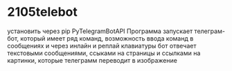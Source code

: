 # 2105telebot
установить через pip PyTelegramBotAPI
Программа запускает телеграм-бот, который имеет ряд команд, возможность ввода команд в сообщениях и через инлайн и реплай клавиатуры
бот отвечает текстовыми сообщениями, ссыками на страницы и ссылками на картинки, которые телеграмм переводит в изображение
